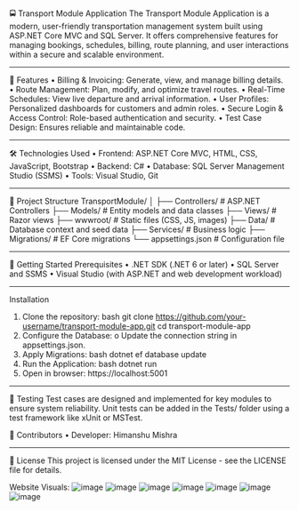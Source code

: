 🚍 Transport Module Application
The Transport Module Application is a modern, user-friendly transportation management system built using ASP.NET Core MVC and SQL Server. It offers comprehensive features for managing bookings, schedules, billing, route planning, and user interactions within a secure and scalable environment.
________________________________________

📌 Features
•	Billing & Invoicing: Generate, view, and manage billing details.
•	Route Management: Plan, modify, and optimize travel routes.
•	Real-Time Schedules: View live departure and arrival information.
•	User Profiles: Personalized dashboards for customers and admin roles.
•	Secure Login & Access Control: Role-based authentication and security.
•	Test Case Design: Ensures reliable and maintainable code.
________________________________________

🛠️ Technologies Used
•	Frontend: ASP.NET Core MVC, HTML, CSS, JavaScript, Bootstrap
•	Backend: C#
•	Database: SQL Server Management Studio (SSMS)
•	Tools: Visual Studio, Git

________________________________________
📁 Project Structure
TransportModule/
│
├── Controllers/           # ASP.NET Controllers
├── Models/                # Entity models and data classes
├── Views/                 # Razor views
├── wwwroot/               # Static files (CSS, JS, images)
├── Data/                  # Database context and seed data
├── Services/              # Business logic
├── Migrations/            # EF Core migrations
└── appsettings.json       # Configuration file
________________________________________

🚀 Getting Started
Prerequisites
•	.NET SDK (.NET 6 or later)
•	SQL Server and SSMS
•	Visual Studio (with ASP.NET and web development workload)

________________________________________
Installation
1.	Clone the repository:
bash
git clone https://github.com/your-username/transport-module-app.git
cd transport-module-app
2.	Configure the Database:
o	Update the connection string in appsettings.json.
3.	Apply Migrations:
bash
dotnet ef database update
4.	Run the Application:
bash
dotnet run
5.	Open in browser: https://localhost:5001

________________________________________
🧪 Testing
Test cases are designed and implemented for key modules to ensure system reliability. Unit tests can be added in the Tests/ folder using a test framework like xUnit or MSTest.

👥 Contributors
•	Developer: Himanshu Mishra
________________________________________

📃 License
This project is licensed under the MIT License - see the LICENSE file for details.



Website Visuals:
![image](https://github.com/user-attachments/assets/d04e7a52-89f1-422d-b9fe-66d826c27c7a)
![image](https://github.com/user-attachments/assets/255a6e4f-5f64-4c3c-92e1-0180b289afa2)
![image](https://github.com/user-attachments/assets/ff8b654e-1d76-43ff-9bcb-7cb1f0d9f35b)
![image](https://github.com/user-attachments/assets/0a6fee29-f95b-4e2b-a4cc-4dd3a56cc7bb)
![image](https://github.com/user-attachments/assets/06f59035-0398-42aa-bb52-f32ebcf09cf9)
![image](https://github.com/user-attachments/assets/44e977df-28cf-493c-867c-535c73bd4fef)
![image](https://github.com/user-attachments/assets/652b07f7-4ef6-4617-9032-e45f56d79e97)






